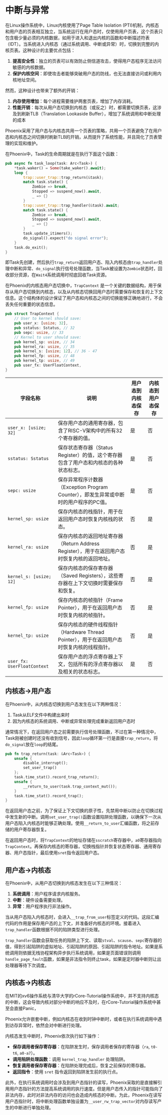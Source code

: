 # 中断与异常

在Linux操作系统中，Linux内核使用了Page Table Isolation (PTI)机制，内核态和用户态的页表相互独立，当系统运行在用户态时，仅使用用户页表，这个页表只包含极少量必须的内核数据，如用于进入和退出内核的函数和中断描述符表（IDT）。当系统进入内核态（通过系统调用、中断或异常）时，切换到完整的内核页表。这种设计的主要优点包括：

1. **提高安全性**：独立的页表可以有效防止侧信道攻击，使得用户态程序无法访问敏感的内核数据。
2. **保护内核空间**：即使攻击者能够突破用户态的防线，也无法直接访问或利用内核地址空间。

然而，这种设计也带来了额外的开销：

1. **内存使用增加**：每个进程需要维护两套页表，增加了内存消耗。
2. **性能开销**：每次从用户态切换到内核态（或反之）时，都需要切换页表，这涉及到刷新TLB（Translation Lookaside Buffer），增加了系统调用和中断处理的成本

Phoenix采用了用户态与内核态共用一个页表的策略，共用一个页表避免了在用户态和内核态之间切换时刷新TLB的开销，从而提升了系统性能，并且简化了页表管理的实现和维护。

在Phoenix中，Task的生命周期就是在执行下面这个函数：

```rust
pub async fn task_loop(task: Arc<Task>) {
    *task.waker() = Some(take_waker().await);
    loop {
        trap::user_trap::trap_return(&task);
        match task.state() {
            Zombie => break,
            Stopped => suspend_now().await,
            _ => {}
        }
        trap::user_trap::trap_handler(&task).await;
        match task.state() {
            Zombie => break,
            Stopped => suspend_now().await,
            _ => {}
        }
        task.update_itimers();
        do_signal().expect("do signal error");
    }
    task.do_exit();
}
```

即Task先创建，然后执行`trap_return`返回用户态、陷入内核态由`trap_handler`处理中断和异常、`do_signal`执行信号处理函数，当Task被设置为`Zombie`状态时，回收部分资源，在`Wait4`系统调用时彻底回收Task资源。

在Phoenix的内核态用户态切换中，`TrapContext` 是一个关键的数据结构，用于保存从用户态切换到内核态，以及从内核态切换回用户态时需要保存和恢复的上下文信息。这个结构体的设计保证了用户态和内核态之间的切换能够正确地进行，不会丢失任何重要的状态信息。

```rust
pub struct TrapContext {
    // User to kernel should save:
    pub user_x: [usize; 32],
    pub sstatus: Sstatus, // 32
    pub sepc: usize, // 33
    // Kernel to user should save:
    pub kernel_sp: usize, // 34
    pub kernel_ra: usize, // 35
    pub kernel_s: [usize; 12], // 36 - 47
    pub kernel_fp: usize, // 48
    pub kernel_tp: usize, // 49
    pub user_fx: UserFloatContext,
}
```

| 字段名称                    | 说明                                                         | 用户态到内核态保存 | 内核态到用户态保存 |
| --------------------------- | ------------------------------------------------------------ | ------------------ | ------------------ |
| `user_x: [usize; 32]`       | 保存用户态的通用寄存器，包含了RISC-V架构中的所有32个寄存器的值。 | 是                 | 否                 |
| `sstatus: Sstatus`          | 保存状态寄存器（Status Register）的值，这个寄存器包含了用户态和内核态的各种状态标志。 | 是                 | 否                 |
| `sepc: usize`               | 保存异常程序计数器（Exception Program Counter），即发生异常或中断时的用户程序的PC值。 | 是                 | 否                 |
| `kernel_sp: usize`          | 保存内核态的栈指针，用于在返回用户态时恢复内核栈的状态。     | 否                 | 是                 |
| `kernel_ra: usize`          | 保存内核态的返回地址寄存器（Return Address Register），用于在返回用户态时恢复内核的返回地址。 | 否                 | 是                 |
| `kernel_s: [usize; 12]`     | 保存内核态的保存寄存器（Saved Registers），这些寄存器在上下文切换时需要保存和恢复。 | 否                 | 是                 |
| `kernel_fp: usize`          | 保存内核态的帧指针（Frame Pointer），用于在返回用户态时恢复内核的帧指针。 | 否                 | 是                 |
| `kernel_tp: usize`          | 保存内核态的硬件线程指针（Hardware Thread Pointer），用于在返回用户态时恢复内核的线程指针。 | 否                 | 是                 |
| `user_fx: UserFloatContext` | 保存用户态的浮点寄存器上下文，包括所有的浮点寄存器以及相关的状态标志。 | 是                 | 否                 |

## 内核态$\rightarrow$用户态

在Phoenix中，从内核态切换到用户态发生在以下两种情况：

1. Task从ELF文件中构建出来时
2. 因为内核态的系统调用、中断或异常处理完成重新返回用户态时

通常情况下，在返回用户态之前需要执行信号处理函数，不过在第一种情况中，Task刚被创建时还没有收到信号，因此`loop`循环第一行是直接`trap_return`，将`do_signal`放在`loop`的结尾。

```rust
pub fn trap_return(task: &Arc<Task>) {
    unsafe {
        disable_interrupt();
        set_user_trap()
    };
    task.time_stat().record_trap_return();
    unsafe {
        __return_to_user(task.trap_context_mut());
    }
    task.time_stat().record_trap();
}
```

在返回用户态之前，为了保证上下文切换的原子性，先禁用中断以防止在切换过程中发生新的中断。调用`set_user_trap()`函数设置陷阱处理函数，以确保下一次从用户态陷入内核态时能够正确处理。使用`__return_to_user`汇编函数，将之前存储的用户寄存器恢复。

在返回用户态时，将`TrapContext`的地址存储在`sscratch`寄存器中，`a0`寄存器指向`TrapContext`。再保存内核态的寄存器，切换栈指针并恢复状态寄存器、通用寄存器、用户态指针，最后使用`sret`指令返回用户态。

## 用户态$\rightarrow$内核态

在Phoenix中，从用户态切换到内核态发生在以下三种情况：

1. **系统调用**：用户程序请求内核服务。
2. **中断**：硬件设备需要处理。
3. **异常**：用户程序执行非法操作。

当从用户态陷入内核态时，会进入`__trap_from_user`标签定义的代码。这段汇编代码的作用是保存用户态的上下文，并准备好内核态的环境。接着进入`trap_handler`函数根据不同的陷阱类型进行处理。

`trap_handler`函数会获取任务的陷阱上下文、读取`stval`、`scause`、`sepc`寄存器的值，得到引起陷阱的虚拟地址、引起陷阱的原因、引起陷阱的指令地址。如果是系统调用则依据无栈协程架构异步执行系统调用，如果是页面错误则调用`handle_page_fault`函数，如果是非法指令则终止task，如果是定时器中断则让出处理器等待下次调度。

## 内核态$\rightarrow$内核态

在MIT的xv6操作系统与清华大学的rCore-Tutorial操作系统中，并不支持内核态的中断，这会导致内核对部分中断的响应不及时，在rCore-Tutorial操作系统中甚至会直接Panic，

Phoenix允许嵌套中断，例如内核态在收到时钟中断时，或者在执行系统调用中遇到访存异常时，依然会对中断进行处理。

内核态发生中断时，Phoenix依次执行如下操作：

- **保存调用者保存寄存器**：在陷阱发生时，保存调用者保存的寄存器（`ra`, `t0-t6`, `a0-a7`）。
- **调用陷阱处理函数**：调用 `kernel_trap_handler` 处理陷阱。
- **恢复调用者保存寄存器**：在陷阱处理完成后，恢复之前保存的寄存器。
- **返回指令**：使用 `sret` 指令返回到陷阱发生前的执行点。

此外，在执行系统调用时会涉及到用户态指针的读写，Phoenix采取的是直接解引用用户态指针的方法提高系统调用的执行速度。但是用户态传入的指针可能指向了非法内存，此时对非法内存的访问也会造成内核态的中断。为此，Phoenix在读写用户态指针时，将中断处理函数单独设置为`__user_rw_trap_vector`对内存读写产生的中断进行单独处理。